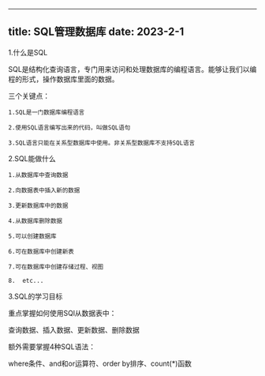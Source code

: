 

---
title: SQL管理数据库
date: 2023-2-1
---
1.什么是SQL

SQL是结构化查询语言，专门用来访问和处理数据库的编程语言。能够让我们以编程的形式，操作数据库里面的数据。

三个关键点：

    1.SQL是一门数据库编程语言

    2.使用SQL语言编写出来的代码，叫做SQL语句

    3.SQL语言只能在关系型数据库中使用。非关系型数据库不支持SQL语言

2.SQL能做什么

    1.从数据库中查询数据

    2.向数据表中插入新的数据

    3.更新数据库中的数据

    4.从数据库删除数据

    5.可以创建数据库

    6.可在数据库中创建新表

    7.可在数据库中创建存储过程、视图

    8.	etc...

3.SQL的学习目标

重点掌握如何使用SQl从数据表中：

查询数据、插入数据、更新数据、删除数据

额外需要掌握4种SQL语法：

where条件、and和or运算符、order by排序、count(*)函数
